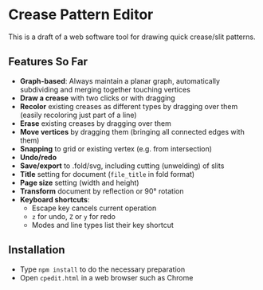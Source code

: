 # Crease Pattern Editor

This is a draft of a web software tool for drawing quick crease/slit patterns.

## Features So Far
* **Graph-based**: Always maintain a planar graph, automatically subdividing
  and merging together touching vertices
* **Draw a crease** with two clicks or with dragging
* **Recolor** existing creases as different types by dragging over them
  (easily recoloring just part of a line)
* **Erase** existing creases by dragging over them
* **Move vertices** by dragging them (bringing all connected edges with them)
* **Snapping** to grid or existing vertex (e.g. from intersection)
* **Undo/redo**
* **Save/export** to .fold/svg, including cutting (unwelding) of slits
* **Title** setting for document (`file_title` in fold format)
* **Page size** setting (width and height)
* **Transform** document by reflection or 90&deg; rotation
* **Keyboard shortcuts**:
  * Escape key cancels current operation
  * `z` for undo, `Z` or `y` for redo
  * Modes and line types list their key shortcut

## Installation
* Type `npm install` to do the necessary preparation
* Open `cpedit.html` in a web browser such as Chrome
